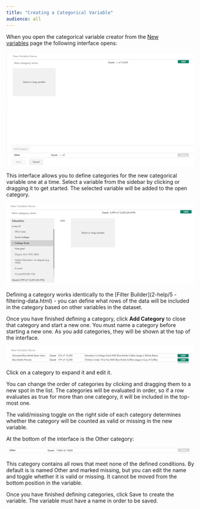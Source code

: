 ```yaml
---
title: "Creating a Categorical Variable"
audience: all
---
```


When you open the categorical variable creator from the [New
variables](2-help/14-creating-variables-2.html) page the following interface
opens:

![](images/CreateCategorical.png)

This interface allows you to define categories for the new categorical
variable one at a time. Select a variable from the sidebar by clicking or
dragging it to get started. The selected variable will be added to the open
category.

![](images/DefiningACategory.png)

Defining a category works identically to the [Filter Builder](2-help/5
-filtering-data.html) - you can define what rows of the data will be included
in the category based on other variables in the dataset.

Once you have finished defining a category, click **Add Category** to close
that category and start a new one. You must name a category before starting a
new one. As you add categories, they will be shown at the top of the
interface.

![](images/DefinedCategories.png)

Click on a category to expand it and edit it.

You can change the order of categories by clicking and dragging them to a new
spot in the list. The categories will be evaluated in order, so if a row
evaluates as true for more than one category, it will be included in the top-
most one.

The valid/missing toggle on the right side of each category determines whether
the category will be counted as valid or missing in the new variable.

At the bottom of the interface is the Other category:

![](images/OtherCategory.png)

This category contains all rows that meet none of the defined conditions. By
default is is named Other and marked missing, but you can edit the name and
toggle whether it is valid or missing. It cannot be moved from the bottom
position in the variable.

Once you have finished defining categories, click Save to create the variable.
The variable must have a name in order to be saved.


